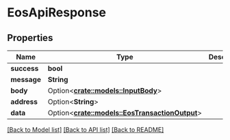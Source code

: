 # EosApiResponse

## Properties

| Name        | Type                                                                       | Description | Notes       |
| ----------- | -------------------------------------------------------------------------- | ----------- | ----------- |
| **success** | **bool**                                                                   |             |             |
| **message** | **String**                                                                 |             |             |
| **body**    | Option<[**crate::models::InputBody**](inputbody.md)>                       |             | \[optional] |
| **address** | Option<**String**>                                                         |             | \[optional] |
| **data**    | Option<[**crate::models::EosTransactionOutput**](eostransactionoutput.md)> |             | \[optional] |

[\[Back to Model list\]](./#documentation-for-models) [\[Back to API list\]](./#documentation-for-api-endpoints) [\[Back to README\]](./)
